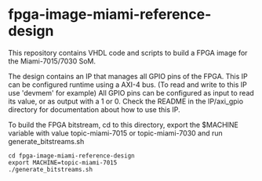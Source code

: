fpga-image-miami-reference-design
=================================

This repository contains VHDL code and scripts to build a FPGA image for the Miami-7015/7030 SoM.

The design contains an IP that manages all GPIO pins of the FPGA. This IP can be configured runtime using a AXI-4 bus. (To read and write to this IP use 'devmem' for example)
All GPIO pins can be configured as input to read its value, or as output with a 1 or 0. Check the README in the IP/axi_gpio directory for documentation about how to use this IP.


To build the FPGA bitstream, cd to this directory, export the $MACHINE variable with value topic-miami-7015 or topic-miami-7030 and run generate_bitstreams.sh

	cd fpga-image-miami-reference-design
	export MACHINE=topic-miami-7015
	./generate_bitstreams.sh


